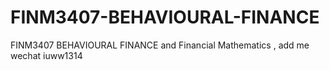 # FINM3407-BEHAVIOURAL-FINANCE
FINM3407 BEHAVIOURAL FINANCE and Financial Mathematics , add me wechat iuww1314
